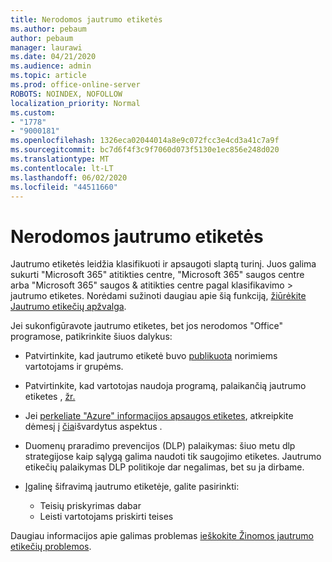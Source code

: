 ```yaml
---
title: Nerodomos jautrumo etiketės
ms.author: pebaum
author: pebaum
manager: laurawi
ms.date: 04/21/2020
ms.audience: admin
ms.topic: article
ms.prod: office-online-server
ROBOTS: NOINDEX, NOFOLLOW
localization_priority: Normal
ms.custom:
- "1778"
- "9000181"
ms.openlocfilehash: 1326eca02044014a8e9c072fcc3e4cd3a41c7a9f
ms.sourcegitcommit: bc7d6f4f3c9f7060d073f5130e1ec856e248d020
ms.translationtype: MT
ms.contentlocale: lt-LT
ms.lasthandoff: 06/02/2020
ms.locfileid: "44511660"
---
```

# <a name="sensitivity-labels-not-appearing"></a>Nerodomos jautrumo etiketės

Jautrumo etiketės leidžia klasifikuoti ir apsaugoti slaptą turinį. Juos galima sukurti "Microsoft 365" atitikties centre, "Microsoft 365" saugos centre arba "Microsoft 365" saugos & atitikties centre pagal klasifikavimo > jautrumo etiketes. Norėdami sužinoti daugiau apie šią funkciją, [žiūrėkite Jautrumo etikečių apžvalga](https://docs.microsoft.com/microsoft-365/compliance/sensitivity-labels).

Jei sukonfigūravote jautrumo etiketes, bet jos nerodomos "Office" programose, patikrinkite šiuos dalykus:

- Patvirtinkite, kad jautrumo etiketė buvo [publikuota](https://docs.microsoft.com/microsoft-365/compliance/sensitivity-labels#what-label-policies-can-do) norimiems vartotojams ir grupėms.

- Patvirtinkite, kad vartotojas naudoja programą, palaikančią jautrumo etiketes , [žr.](https://support.office.com/article/apply-sensitivity-labels-to-your-documents-and-email-within-office-2f96e7cd-d5a4-403b-8bd7-4cc636bae0f9?#bkmk_whereavailable)

- Jei [perkeliate "Azure" informacijos apsaugos etiketes](https://docs.microsoft.com/azure/information-protection/configure-policy-migrate-labels), atkreipkite dėmesį į [čia](https://docs.microsoft.com/azure/information-protection/configure-policy-migrate-labels#considerations-for-unified-labels)išvardytus aspektus .

- Duomenų praradimo prevencijos (DLP) palaikymas: šiuo metu dlp strategijose kaip sąlygą galima naudoti tik saugojimo etiketes.  Jautrumo etikečių palaikymas DLP politikoje dar negalimas, bet su ja dirbame.

- Įgalinę šifravimą jautrumo etiketėje, galite pasirinkti:
    - Teisių priskyrimas dabar
    - Leisti vartotojams priskirti teises


Daugiau informacijos apie galimas problemas [ieškokite Žinomos jautrumo etikečių problemos](https://support.office.com/article/known-issues-with-sensitivity-labels-in-office-b169d687-2bbd-4e21-a440-7da1b2743edc).